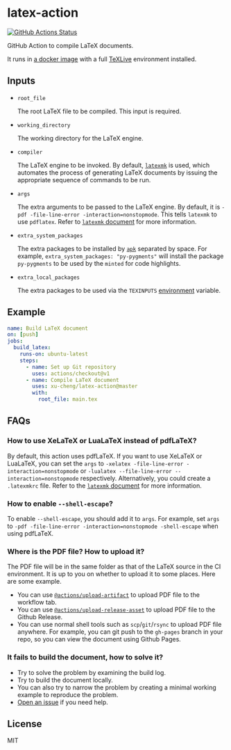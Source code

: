 # latex-action

[![GitHub Actions Status](https://github.com/xu-cheng/AffineParameter/latex-action/Test%20Github%20Action/badge.svg)](https://github.com/AffineParameter/latex-action/actions)

GitHub Action to compile LaTeX documents.

It runs in [a docker image](https://github.com/xu-cheng/latex-docker) with a full [TeXLive](https://www.tug.org/texlive/) environment installed.

## Inputs

* `root_file`

    The root LaTeX file to be compiled. This input is required.

* `working_directory`

    The working directory for the LaTeX engine.

* `compiler`

    The LaTeX engine to be invoked. By default, [`latexmk`](https://ctan.org/pkg/latexmk) is used, which automates the process of generating LaTeX documents by issuing the appropriate sequence of commands to be run.

* `args`

    The extra arguments to be passed to the LaTeX engine. By default, it is `-pdf -file-line-error -interaction=nonstopmode`. This tells `latexmk` to use `pdflatex`. Refer to [`latexmk` document](http://texdoc.net/texmf-dist/doc/support/latexmk/latexmk.pdf) for more information.

* `extra_system_packages`

    The extra packages to be installed by [`apk`](https://pkgs.alpinelinux.org/packages) separated by space. For example, `extra_system_packages: "py-pygments"` will install the package `py-pygments` to be used by the `minted` for code highlights.

* `extra_local_packages`

    The extra packages to be used via the `TEXINPUTS` [environment](https://linux.die.net/man/1/pdflatex) variable.

## Example

```yaml
name: Build LaTeX document
on: [push]
jobs:
  build_latex:
    runs-on: ubuntu-latest
    steps:
      - name: Set up Git repository
        uses: actions/checkout@v1
      - name: Compile LaTeX document
        uses: xu-cheng/latex-action@master
        with:
          root_file: main.tex
```

## FAQs

### How to use XeLaTeX or LuaLaTeX instead of pdfLaTeX?

By default, this action uses pdfLaTeX. If you want to use XeLaTeX or LuaLaTeX, you can set the `args` to `-xelatex -file-line-error -interaction=nonstopmode` or `-lualatex --file-line-error --interaction=nonstopmode` respectively. Alternatively, you could create a `.latexmkrc` file. Refer to the [`latexmk` document](http://texdoc.net/texmf-dist/doc/support/latexmk/latexmk.pdf) for more information.

### How to enable `--shell-escape`?

To enable `--shell-escape`, you should add it to `args`. For example, set `args` to `-pdf -file-line-error -interaction=nonstopmode -shell-escape` when using pdfLaTeX.

### Where is the PDF file? How to upload it?

The PDF file will be in the same folder as that of the LaTeX source in the CI environment. It is up to you on whether to upload it to some places. Here are some example.
* You can use [`@actions/upload-artifact`](https://github.com/actions/upload-artifact) to upload PDF file to the workflow tab.
* You can use [`@actions/upload-release-asset`](https://github.com/actions/upload-release-asset) to upload PDF file to the Github Release.
* You can use normal shell tools such as `scp`/`git`/`rsync` to upload PDF file anywhere. For example, you can git push to the `gh-pages` branch in your repo, so you can view the document using Github Pages.

### It fails to build the document, how to solve it?

* Try to solve the problem by examining the build log.
* Try to build the document locally.
* You can also try to narrow the problem by creating a minimal working example to reproduce the problem.
* [Open an issue](https://github.com/xu-cheng/latex-action/issues/new) if you need help.

## License

MIT

